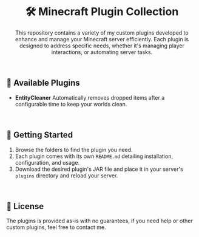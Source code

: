 
<div align="center">



# 🛠️ Minecraft Plugin Collection

This repository contains a variety of my custom plugins developed to enhance and manage your Minecraft server efficiently. Each plugin is designed to address specific needs, whether it's managing player interactions, or automating server tasks.

</div>

<br>

## 📂 Available Plugins

- **EntityCleaner** Automatically removes dropped items after a configurable time to keep your worlds clean.

<br>

## 🚀 Getting Started

1. Browse the folders to find the plugin you need.
2. Each plugin comes with its own `README.md` detailing installation, configuration, and usage.
3. Download the desired plugin's JAR file and place it in your server's `plugins` directory and reload your server.

<br>

## 📜 License

The plugins is provided as-is with no guarantees, if you need help or other custom plugins, feel free to contact me.
